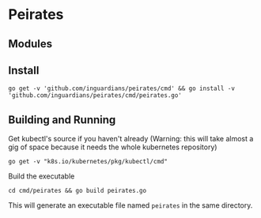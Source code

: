 # Peirates

## Modules


## Install

    go get -v 'github.com/inguardians/peirates/cmd' && go install -v 'github.com/inguardians/peirates/cmd/peirates.go'

## Building and Running

Get kubectl's source if you haven't already (Warning: this will take almost a
gig of space because it needs the whole kubernetes repository)

    go get -v "k8s.io/kubernetes/pkg/kubectl/cmd"

Build the executable

    cd cmd/peirates && go build peirates.go

This will generate an executable file named `peirates` in the same directory.

